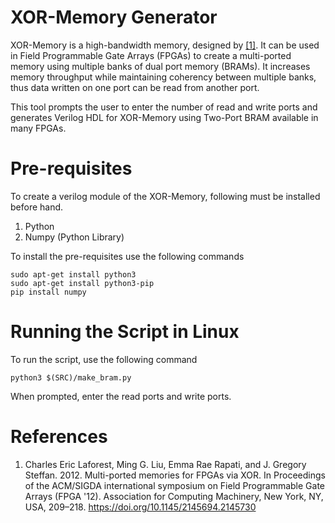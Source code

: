 # XOR-Memory Generator
XOR-Memory is a high-bandwidth memory, designed by [[1]](https://dl.acm.org/doi/10.1145/2145694.2145730). It can be used in Field Programmable Gate Arrays (FPGAs) to create a multi-ported memory using multiple banks of dual port memory (BRAMs). It increases memory throughput while maintaining coherency between multiple banks, thus data written on one port can be read from another port.

This tool prompts the user to enter the number of read and write ports and generates Verilog HDL for XOR-Memory using Two-Port BRAM available in many FPGAs.

# Pre-requisites
To create a verilog module of the XOR-Memory, following must be installed before hand.
1. Python 
2. Numpy (Python Library)

To install the pre-requisites use the following commands
```
sudo apt-get install python3
sudo apt-get install python3-pip
pip install numpy
```

# Running the Script in Linux
To run the script, use the following command
```
python3 $(SRC)/make_bram.py
```
When prompted, enter the read ports and write ports.


# References
1. Charles Eric Laforest, Ming G. Liu, Emma Rae Rapati, and J. Gregory Steffan. 2012. Multi-ported memories for FPGAs via XOR. In Proceedings of the ACM/SIGDA international symposium on Field Programmable Gate Arrays (FPGA '12). Association for Computing Machinery, New York, NY, USA, 209–218. https://doi.org/10.1145/2145694.2145730
